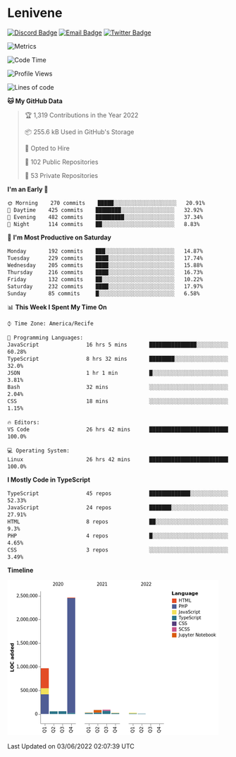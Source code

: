 # Lenivene

[![Discord Badge](https://img.shields.io/badge/-Lenivene%230715-black?style=flat-square&logo=Discord&logoColor=white)](http://discord.com/)
[![Email Badge](https://img.shields.io/badge/-lenivene@msn.com-black?style=flat-square&logo=Gmail&logoColor=white&link=mailto:lenivene@msn.com)](mailto:lenivene@msn.com)
[![Twitter Badge](https://img.shields.io/badge/-@enevinel-black?style=flat-square&logo=twitter&logoColor=white&link=https://twitter.com/enevinel)](https://twitter.com/enevinel)

<!-- https://github-readme-stats.vercel.app/api?username=lenivene&show_icons=true -->

<img src="https://metrics.lecoq.io/lenivene?template=classic&config.timezone=America%2FRecife" alt="Metrics" />

<!--START_SECTION:waka-->
![Code Time](http://img.shields.io/badge/Code%20Time-257%20hrs%2026%20mins-blue)

![Profile Views](http://img.shields.io/badge/Profile%20Views-1-blue)

![Lines of code](https://img.shields.io/badge/From%20Hello%20World%20I%27ve%20Written-4%20Million%20lines%20of%20code-blue)

**🐱 My GitHub Data** 

> 🏆 1,319 Contributions in the Year 2022
 > 
> 📦 255.6 kB Used in GitHub's Storage 
 > 
> 💼 Opted to Hire
 > 
> 📜 102 Public Repositories 
 > 
> 🔑 53 Private Repositories  
 > 
**I'm an Early 🐤** 

```text
🌞 Morning    270 commits    █████░░░░░░░░░░░░░░░░░░░░   20.91% 
🌆 Daytime    425 commits    ████████░░░░░░░░░░░░░░░░░   32.92% 
🌃 Evening    482 commits    █████████░░░░░░░░░░░░░░░░   37.34% 
🌙 Night      114 commits    ██░░░░░░░░░░░░░░░░░░░░░░░   8.83%

```
📅 **I'm Most Productive on Saturday** 

```text
Monday       192 commits    ███░░░░░░░░░░░░░░░░░░░░░░   14.87% 
Tuesday      229 commits    ████░░░░░░░░░░░░░░░░░░░░░   17.74% 
Wednesday    205 commits    ████░░░░░░░░░░░░░░░░░░░░░   15.88% 
Thursday     216 commits    ████░░░░░░░░░░░░░░░░░░░░░   16.73% 
Friday       132 commits    ██░░░░░░░░░░░░░░░░░░░░░░░   10.22% 
Saturday     232 commits    ████░░░░░░░░░░░░░░░░░░░░░   17.97% 
Sunday       85 commits     █░░░░░░░░░░░░░░░░░░░░░░░░   6.58%

```


📊 **This Week I Spent My Time On** 

```text
⌚︎ Time Zone: America/Recife

💬 Programming Languages: 
JavaScript               16 hrs 5 mins       ███████████████░░░░░░░░░░   60.28% 
TypeScript               8 hrs 32 mins       ████████░░░░░░░░░░░░░░░░░   32.0% 
JSON                     1 hr 1 min          █░░░░░░░░░░░░░░░░░░░░░░░░   3.81% 
Bash                     32 mins             ░░░░░░░░░░░░░░░░░░░░░░░░░   2.04% 
CSS                      18 mins             ░░░░░░░░░░░░░░░░░░░░░░░░░   1.15%

🔥 Editors: 
VS Code                  26 hrs 42 mins      █████████████████████████   100.0%

💻 Operating System: 
Linux                    26 hrs 42 mins      █████████████████████████   100.0%

```

**I Mostly Code in TypeScript** 

```text
TypeScript               45 repos            █████████████░░░░░░░░░░░░   52.33% 
JavaScript               24 repos            ███████░░░░░░░░░░░░░░░░░░   27.91% 
HTML                     8 repos             ██░░░░░░░░░░░░░░░░░░░░░░░   9.3% 
PHP                      4 repos             █░░░░░░░░░░░░░░░░░░░░░░░░   4.65% 
CSS                      3 repos             ░░░░░░░░░░░░░░░░░░░░░░░░░   3.49%

```


**Timeline**

![Chart not found](https://raw.githubusercontent.com/lenivene/lenivene/master/charts/bar_graph.png) 


 Last Updated on 03/06/2022 02:07:39 UTC
<!--END_SECTION:waka-->